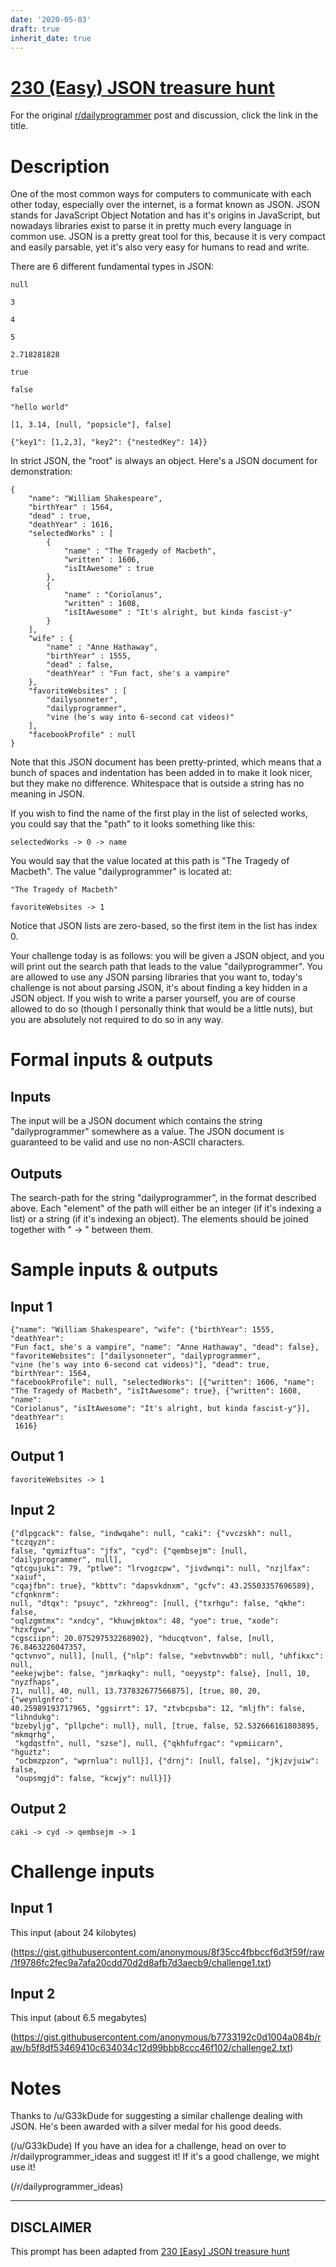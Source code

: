 ```yaml
---
date: '2020-05-03'
draft: true
inherit_date: true
---
```


# [230 (Easy) JSON treasure hunt](https://www.reddit.com/r/dailyprogrammer/comments/3j3pvm/20150831_challenge_230_easy_json_treasure_hunt/)

For the original [r/dailyprogrammer](https://www.reddit.com/r/dailyprogrammer/) post and discussion, click the link in the title.

# Description
One of the most common ways for computers to communicate with each other today, especially over the internet, is a format known as JSON. JSON stands for JavaScript Object Notation and has it's origins in JavaScript, but nowadays libraries exist to parse it in pretty much every language in common use. JSON is a pretty great tool for this, because it is very compact and easily parsable, yet it's also very easy for humans to read and write. 

There are 6 different fundamental types in JSON:


```
null
```

```
3
```

```
4
```

```
5
```

```
2.718281828
```

```
true
```

```
false
```

```
"hello world"
```

```
[1, 3.14, [null, "popsicle"], false]
```

```
{"key1": [1,2,3], "key2": {"nestedKey": 14}}
```
In strict JSON, the "root" is always an object. Here's a JSON document for demonstration: 


```
{
    "name": "William Shakespeare",
    "birthYear" : 1564,
    "dead" : true,
    "deathYear" : 1616,
    "selectedWorks" : [
        {
            "name" : "The Tragedy of Macbeth",
            "written" : 1606,
            "isItAwesome" : true
        },
        {
            "name" : "Coriolanus",
            "written" : 1608,
            "isItAwesome" : "It's alright, but kinda fascist-y"
        }
    ],
    "wife" : {
        "name" : "Anne Hathaway",
        "birthYear" : 1555,
        "dead" : false,
        "deathYear" : "Fun fact, she's a vampire"
    },
    "favoriteWebsites" : [
        "dailysonneter",
        "dailyprogrammer",
        "vine (he's way into 6-second cat videos)"
    ],
    "facebookProfile" : null
}
```
Note that this JSON document has been pretty-printed, which means that a bunch of spaces and indentation has been added in to make it look nicer, but they make no difference. Whitespace that is outside a string has no meaning in JSON.

If you wish to find the name of the first play in the list of selected works, you could say that the "path" to it looks something like this: 


```
selectedWorks -> 0 -> name
```
You would say that the value located at this path is "The Tragedy of Macbeth". The value "dailyprogrammer" is located at:


```
"The Tragedy of Macbeth"
```

```
favoriteWebsites -> 1
```
Notice that JSON lists are zero-based, so the first item in the list has index 0.

Your challenge today is as follows: you will be given a JSON object, and you will print out the search path that leads to the value "dailyprogrammer". You are allowed to use any JSON parsing libraries that you want to, today's challenge is not about parsing JSON, it's about finding a key hidden in a JSON object. If you wish to write a parser yourself, you are of course allowed to do so (though I personally think that would be a little nuts), but you are absolutely not required to do so in any way. 

# Formal inputs & outputs
## Inputs
The input will be a JSON document which contains the string "dailyprogrammer" somewhere as a value. The JSON document is guaranteed to be valid and use no non-ASCII characters. 

## Outputs
The search-path for the string "dailyprogrammer", in the format described above. Each "element" of the path will either be an integer (if it's indexing a list) or a string (if it's indexing an object). The elements should be joined together with " -> " between them.

# Sample inputs & outputs
## Input 1

```
{"name": "William Shakespeare", "wife": {"birthYear": 1555, "deathYear": 
"Fun fact, she's a vampire", "name": "Anne Hathaway", "dead": false}, 
"favoriteWebsites": ["dailysonneter", "dailyprogrammer", 
"vine (he's way into 6-second cat videos)"], "dead": true, "birthYear": 1564, 
"facebookProfile": null, "selectedWorks": [{"written": 1606, "name": 
"The Tragedy of Macbeth", "isItAwesome": true}, {"written": 1608, "name": 
"Coriolanus", "isItAwesome": "It's alright, but kinda fascist-y"}], "deathYear":
 1616}
```
## Output 1

```
favoriteWebsites -> 1
```
## Input 2

```
{"dlpgcack": false, "indwqahe": null, "caki": {"vvczskh": null, "tczqyzn": 
false, "qymizftua": "jfx", "cyd": {"qembsejm": [null, "dailyprogrammer", null], 
"qtcgujuki": 79, "ptlwe": "lrvogzcpw", "jivdwnqi": null, "nzjlfax": "xaiuf", 
"cqajfbn": true}, "kbttv": "dapsvkdnxm", "gcfv": 43.25503357696589}, "cfqnknrm": 
null, "dtqx": "psuyc", "zkhreog": [null, {"txrhgu": false, "qkhe": false, 
"oqlzgmtmx": "xndcy", "khuwjmktox": 48, "yoe": true, "xode": "hzxfgvw", 
"cgsciipn": 20.075297532268902}, "hducqtvon", false, [null, 76.8463226047357, 
"qctvnvo", null], [null, {"nlp": false, "xebvtnvwbb": null, "uhfikxc": null, 
"eekejwjbe": false, "jmrkaqky": null, "oeyystp": false}, [null, 10, "nyzfhaps", 
71, null], 40, null, 13.737832677566875], [true, 80, 20, {"weynlgnfro":
40.25989193717965, "ggsirrt": 17, "ztvbcpsba": 12, "mljfh": false, "lihndukg": 
"bzebyljg", "pllpche": null}, null, [true, false, 52.532666161803895, "mkmqrhg",
 "kgdqstfn", null, "szse"], null, {"qkhfufrgac": "vpmiicarn", "hguztz": 
 "ocbmzpzon", "wprnlua": null}], {"drnj": [null, false], "jkjzvjuiw": false, 
 "oupsmgjd": false, "kcwjy": null}]}
```
## Output 2

```
caki -> cyd -> qembsejm -> 1
```
# Challenge inputs
## Input 1
This input (about 24 kilobytes)

(https://gist.githubusercontent.com/anonymous/8f35cc4fbbccf6d3f59f/raw/1f9786fc2fec9a7afa20cdd70d2d8afb7d3aecb9/challenge1.txt)
## Input 2
This input (about 6.5 megabytes)

(https://gist.githubusercontent.com/anonymous/b7733192c0d1004a084b/raw/b5f8df53469410c634034c12d99bbb8ccc46f102/challenge2.txt)
# Notes
Thanks to /u/G33kDude for suggesting a similar challenge dealing with JSON. He's been awarded with a silver medal for his good deeds.

(/u/G33kDude)
If you have an idea for a challenge, head on over to /r/dailyprogrammer_ideas and suggest it! If it's a good challenge, we might use it!

(/r/dailyprogrammer_ideas)

----
## **DISCLAIMER**
This prompt has been adapted from [230 [Easy] JSON treasure hunt](https://www.reddit.com/r/dailyprogrammer/comments/3j3pvm/20150831_challenge_230_easy_json_treasure_hunt/
)
